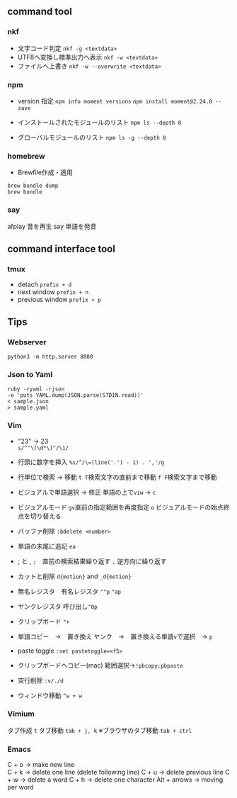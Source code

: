 ## command tool
### nkf
* 文字コード判定
`nkf -g <textdata>`
* UTF8へ変換し標準出力へ表示
`nkf -w <textdata>` 
* ファイルへ上書き
`nkf -w --overwrite <textdata>`

### npm
* version 指定
`npm info moment versions`
`npm install moment@2.24.0 --save`

* インストールされたモジュールのリスト
`npm ls --depth 0`
* グローバルモジュールのリスト
`npm ls -g --depth 0`

### homebrew
* Brewfile作成・適用
```
brew bundle dump
brew bundle
```

### say
afplay 音を再生
say 単語を発音

## command interface tool
### tmux
* detach
`prefix + d`
* next window
`prefix + n`
* previous window
`prefix + p`

## Tips
### Webserver
`python3 -m http.server 8000`

### Json to Yaml
```
ruby -ryaml -rjson 
-e 'puts YAML.dump(JSON.parse(STDIN.read))' 
< sample.json 
> sample.yaml
```

### Vim
- "23" -> 23  
`s/^"\(\d*\)"/\1/`
- 行頭に数字を挿入
`%s/^/\=(line('.') - 1) . ','/g`
- 行単位で検索 -> 移動
`t T`検索文字の直前まで移動
`f F`検索文字まで移動

- ビジュアルで単語選択 -> 修正
単語の上で`viw` -> `c`

- ビジュアルモード
`gv`直前の指定範囲を再度指定
`o` ビジュアルモードの始点終点を切り替える
- バッファ削除
`:bdelete <number>`
- 単語の末尾に追記
`ea`
- ; と ,
`;`　直前の検索結果繰り返す `,` 逆方向に繰り返す
- カットと削除
`d{motion}` and `_d{motion}`
- 無名レジスタ　有名レジスタ
`""p` `"ap`
- ヤンクレジスタ
呼び出し`"0p`
- クリップボード
`"+`
- 単語コピー　→　置き換え
ヤンク　→　置き換える単語`v`で選択　→ `p`
- paste toggle
`:set pastetoggle=<f5>`
- クリップボードへコピー(mac)
範囲選択→`!pbcopy;pbpaste`
- 空行削除
`:v/./d`
- ウィンドウ移動
`^w + w`

### Vimium
タブ作成
`t`
タブ移動
`tab + j, k`
※ブラウザのタブ移動
`tab + ctrl`

### Emacs
C + o -> make new line  
C + k -> delete one line  (delete following line)
C + u -> delete previous line
C + w -> delete a word
C + h -> delete one character
Alt + arrows -> moving per word  

